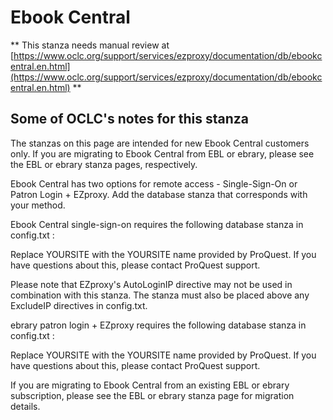 # Ebook Central
** This stanza needs manual review at [https://www.oclc.org/support/services/ezproxy/documentation/db/ebookcentral.en.html](https://www.oclc.org/support/services/ezproxy/documentation/db/ebookcentral.en.html) **

## Some of OCLC's notes for this stanza

The stanzas on this page are intended for new Ebook Central customers only. If you are migrating to Ebook Central from EBL or ebrary, please see the EBL or ebrary stanza pages, respectively.

Ebook Central has two options for remote access - Single-Sign-On or Patron Login + EZproxy. Add the database stanza that corresponds with your method.

Ebook Central single-sign-on requires the following database stanza in config.txt :

Replace YOURSITE with the YOURSITE name provided by ProQuest. If you have questions about this, please contact ProQuest support.

Please note that EZproxy's AutoLoginIP directive may not be used in combination with this stanza. The stanza must also be placed above any ExcludeIP directives in config.txt.

ebrary patron login + EZproxy requires the following database stanza in config.txt :

Replace YOURSITE with the YOURSITE name provided by ProQuest. If you have questions about this, please contact ProQuest support.

If you are migrating to Ebook Central from an existing EBL or ebrary subscription, please see the EBL or ebrary stanza page for migration details.
 

 

 
